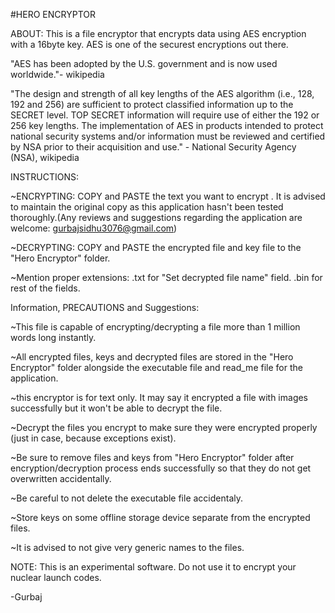
#HERO ENCRYPTOR

ABOUT:
This is a file encryptor that encrypts data using AES encryption with a 16byte key. AES is one of the securest encryptions out there.

"AES has been adopted by the U.S. government and is now used worldwide."- wikipedia

"The design and strength of all key lengths of the AES algorithm (i.e., 128, 192 and 256) are sufficient to protect classified information up to the SECRET level. TOP SECRET information will require use of either the 192 or 256 key lengths. The implementation of AES in products intended to protect national security systems and/or information must be reviewed and certified by NSA prior to their acquisition and use." - National Security Agency (NSA), wikipedia


INSTRUCTIONS:

~ENCRYPTING: COPY and PASTE the text you want to encrypt . It is advised to maintain the original copy as this application hasn't been tested thoroughly.(Any reviews and suggestions regarding the application are welcome: gurbajsidhu3076@gmail.com)

~DECRYPTING: COPY and PASTE the encrypted file and key file to the "Hero Encryptor" folder.

~Mention proper extensions: .txt for "Set decrypted file name" field.  .bin for rest of the fields.



Information, PRECAUTIONS and Suggestions:

~This file is capable of encrypting/decrypting a file more than 1 million words long instantly.

~All encrypted files, keys and decrypted files are stored in the "Hero Encryptor" folder alongside the executable file and read_me file for the application. 

~this encryptor is for text only. It may say it encrypted a file with images successfully but it won't be able to decrypt the file.

~Decrypt the files you encrypt to make sure they were encrypted properly (just in case, because exceptions exist).

~Be sure to remove files and keys from "Hero Encryptor" folder after encryption/decryption process ends successfully so that they do not get overwritten accidentally. 

~Be careful to not delete the executable file accidentaly.

~Store keys on some offline storage device separate from the encrypted files.

~It is advised to not give very generic names to the files.



NOTE: This is an experimental software. Do not use it to encrypt your nuclear launch codes.

-Gurbaj

